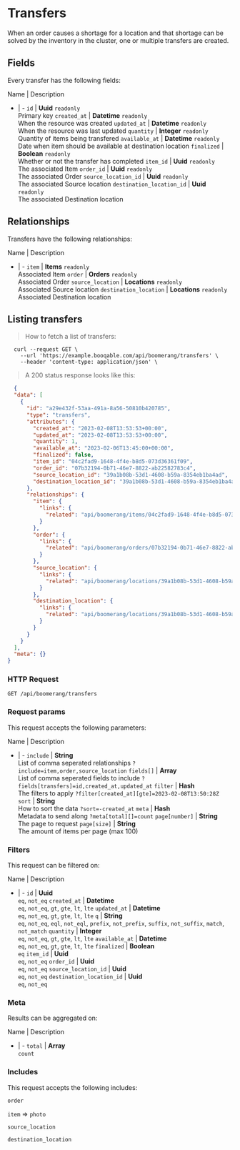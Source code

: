 # Transfers

When an order causes a shortage for a location and that shortage can be solved by the inventory in the cluster, one or multiple transfers are created.

## Fields
Every transfer has the following fields:

Name | Description
- | -
`id` | **Uuid** `readonly`<br>Primary key
`created_at` | **Datetime** `readonly`<br>When the resource was created
`updated_at` | **Datetime** `readonly`<br>When the resource was last updated
`quantity` | **Integer** `readonly`<br>Quantity of items being transfered
`available_at` | **Datetime** `readonly`<br>Date when item should be available at destination location
`finalized` | **Boolean** `readonly`<br>Whether or not the transfer has completed
`item_id` | **Uuid** `readonly`<br>The associated Item
`order_id` | **Uuid** `readonly`<br>The associated Order
`source_location_id` | **Uuid** `readonly`<br>The associated Source location
`destination_location_id` | **Uuid** `readonly`<br>The associated Destination location


## Relationships
Transfers have the following relationships:

Name | Description
- | -
`item` | **Items** `readonly`<br>Associated Item
`order` | **Orders** `readonly`<br>Associated Order
`source_location` | **Locations** `readonly`<br>Associated Source location
`destination_location` | **Locations** `readonly`<br>Associated Destination location


## Listing transfers



> How to fetch a list of transfers:

```shell
  curl --request GET \
    --url 'https://example.booqable.com/api/boomerang/transfers' \
    --header 'content-type: application/json' \
```

> A 200 status response looks like this:

```json
  {
  "data": [
    {
      "id": "a29e432f-53aa-491a-8a56-50810b420785",
      "type": "transfers",
      "attributes": {
        "created_at": "2023-02-08T13:53:53+00:00",
        "updated_at": "2023-02-08T13:53:53+00:00",
        "quantity": 1,
        "available_at": "2023-02-06T13:45:00+00:00",
        "finalized": false,
        "item_id": "04c2fad9-1648-4f4e-b8d5-073d36361f09",
        "order_id": "07b32194-0b71-46e7-8822-ab22582783c4",
        "source_location_id": "39a1b08b-53d1-4608-b59a-8354eb1ba4ad",
        "destination_location_id": "39a1b08b-53d1-4608-b59a-8354eb1ba4ad"
      },
      "relationships": {
        "item": {
          "links": {
            "related": "api/boomerang/items/04c2fad9-1648-4f4e-b8d5-073d36361f09"
          }
        },
        "order": {
          "links": {
            "related": "api/boomerang/orders/07b32194-0b71-46e7-8822-ab22582783c4"
          }
        },
        "source_location": {
          "links": {
            "related": "api/boomerang/locations/39a1b08b-53d1-4608-b59a-8354eb1ba4ad"
          }
        },
        "destination_location": {
          "links": {
            "related": "api/boomerang/locations/39a1b08b-53d1-4608-b59a-8354eb1ba4ad"
          }
        }
      }
    }
  ],
  "meta": {}
}
```

### HTTP Request

`GET /api/boomerang/transfers`

### Request params

This request accepts the following parameters:

Name | Description
- | -
`include` | **String** <br>List of comma seperated relationships `?include=item,order,source_location`
`fields[]` | **Array** <br>List of comma seperated fields to include `?fields[transfers]=id,created_at,updated_at`
`filter` | **Hash** <br>The filters to apply `?filter[created_at][gte]=2023-02-08T13:50:28Z`
`sort` | **String** <br>How to sort the data `?sort=-created_at`
`meta` | **Hash** <br>Metadata to send along `?meta[total][]=count`
`page[number]` | **String** <br>The page to request
`page[size]` | **String** <br>The amount of items per page (max 100)


### Filters

This request can be filtered on:

Name | Description
- | -
`id` | **Uuid** <br>`eq`, `not_eq`
`created_at` | **Datetime** <br>`eq`, `not_eq`, `gt`, `gte`, `lt`, `lte`
`updated_at` | **Datetime** <br>`eq`, `not_eq`, `gt`, `gte`, `lt`, `lte`
`q` | **String** <br>`eq`, `not_eq`, `eql`, `not_eql`, `prefix`, `not_prefix`, `suffix`, `not_suffix`, `match`, `not_match`
`quantity` | **Integer** <br>`eq`, `not_eq`, `gt`, `gte`, `lt`, `lte`
`available_at` | **Datetime** <br>`eq`, `not_eq`, `gt`, `gte`, `lt`, `lte`
`finalized` | **Boolean** <br>`eq`
`item_id` | **Uuid** <br>`eq`, `not_eq`
`order_id` | **Uuid** <br>`eq`, `not_eq`
`source_location_id` | **Uuid** <br>`eq`, `not_eq`
`destination_location_id` | **Uuid** <br>`eq`, `not_eq`


### Meta

Results can be aggregated on:

Name | Description
- | -
`total` | **Array** <br>`count`


### Includes

This request accepts the following includes:

`order`


`item` => 
`photo`




`source_location`


`destination_location`





